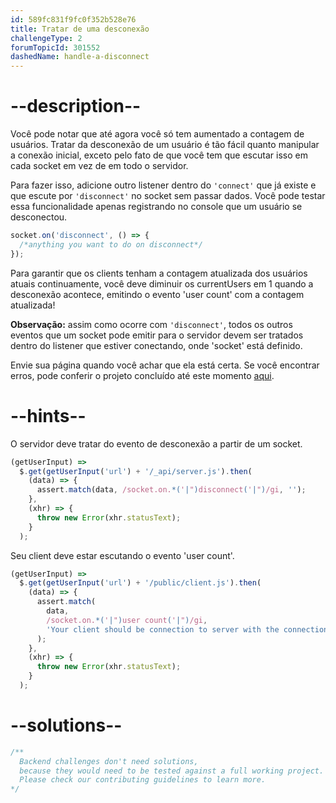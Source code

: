 ```yaml
---
id: 589fc831f9fc0f352b528e76
title: Tratar de uma desconexão
challengeType: 2
forumTopicId: 301552
dashedName: handle-a-disconnect
---
```


# --description--

Você pode notar que até agora você só tem aumentado a contagem de usuários. Tratar da desconexão de um usuário é tão fácil quanto manipular a conexão inicial, exceto pelo fato de que você tem que escutar isso em cada socket em vez de em todo o servidor.

Para fazer isso, adicione outro listener dentro do `'connect'` que já existe e que escute por `'disconnect'` no socket sem passar dados. Você pode testar essa funcionalidade apenas registrando no console que um usuário se desconectou.

```js
socket.on('disconnect', () => {
  /*anything you want to do on disconnect*/
});
```

Para garantir que os clients tenham a contagem atualizada dos usuários atuais continuamente, você deve diminuir os currentUsers em 1 quando a desconexão acontece, emitindo o evento 'user count' com a contagem atualizada!

**Observação:** assim como ocorre com `'disconnect'`, todos os outros eventos que um socket pode emitir para o servidor devem ser tratados dentro do listener que estiver conectando, onde 'socket' está definido.

Envie sua página quando você achar que ela está certa. Se você encontrar erros, pode conferir o projeto concluído até este momento [aqui](https://gist.github.com/camperbot/ab1007b76069884fb45b215d3c4496fa).

# --hints--

O servidor deve tratar do evento de desconexão a partir de um socket.

```js
(getUserInput) =>
  $.get(getUserInput('url') + '/_api/server.js').then(
    (data) => {
      assert.match(data, /socket.on.*('|")disconnect('|")/gi, '');
    },
    (xhr) => {
      throw new Error(xhr.statusText);
    }
  );
```

Seu client deve estar escutando o evento 'user count'.

```js
(getUserInput) =>
  $.get(getUserInput('url') + '/public/client.js').then(
    (data) => {
      assert.match(
        data,
        /socket.on.*('|")user count('|")/gi,
        'Your client should be connection to server with the connection defined as socket'
      );
    },
    (xhr) => {
      throw new Error(xhr.statusText);
    }
  );
```

# --solutions--

```js
/**
  Backend challenges don't need solutions, 
  because they would need to be tested against a full working project. 
  Please check our contributing guidelines to learn more.
*/
```
